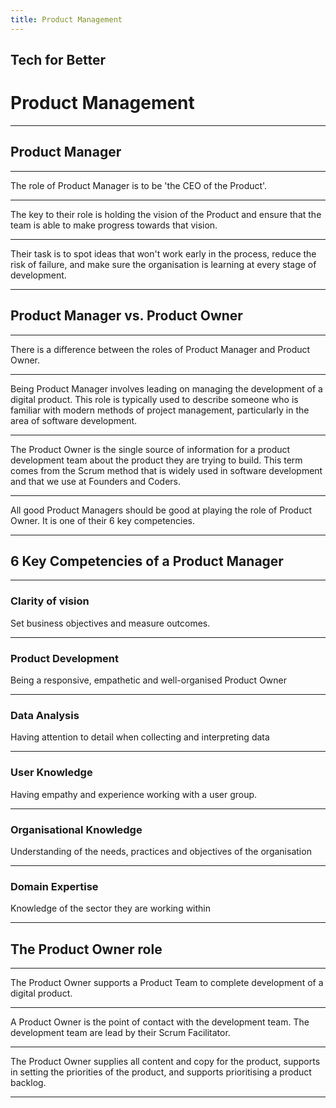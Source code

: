 ```yaml
---
title: Product Management
---
```


## Tech for Better

# Product Management

---

## Product Manager

---

The role of Product Manager is to be 'the CEO of the Product'.

---

The key to their role is holding the vision of the Product and ensure that the team is able to make progress towards that vision.

---

Their task is to spot ideas that won't work early in the process, reduce the risk of failure, and make sure the organisation is learning at every stage of development.

---

## Product Manager vs. Product Owner

---

There is a difference between the roles of Product Manager and Product Owner.

---

Being Product Manager involves leading on managing the development of a digital product. This role is typically used to describe someone who is familiar with modern methods of project management, particularly in the area of software development.

---

The Product Owner is the single source of information for a product development team about the product they are trying to build. This term comes from the Scrum method that is widely used in software development and that we use at Founders and Coders.

---

All good Product Managers should be good at playing the role of Product Owner. It is one of their 6 key competencies.

---

## 6 Key Competencies of a Product Manager

---

### Clarity of vision

Set business objectives and measure outcomes.

---

### Product Development

Being a responsive, empathetic and well-organised Product Owner

---

### Data Analysis

Having attention to detail when collecting and interpreting data

---

### User Knowledge

Having empathy and experience working with a user group.

---

### Organisational Knowledge

Understanding of the needs, practices and objectives of the organisation

---

### Domain Expertise

Knowledge of the sector they are working within

---

## The Product Owner role

---

The Product Owner supports a Product Team to complete development of a digital product.

---

A Product Owner is the point of contact with the development team. The development team are lead by their Scrum Facilitator.

---

The Product Owner supplies all content and copy for the product, supports in setting the priorities of the product, and supports prioritising a product backlog.

---
